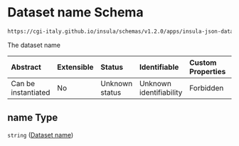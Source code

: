 # Dataset name Schema

```txt
https://cgi-italy.github.io/insula/schemas/v1.2.0/apps/insula-json-dataset.schema.json#/$defs/common/properties/name
```

The dataset name

| Abstract            | Extensible | Status         | Identifiable            | Custom Properties | Additional Properties | Access Restrictions | Defined In                                                                                               |
| :------------------ | :--------- | :------------- | :---------------------- | :---------------- | :-------------------- | :------------------ | :------------------------------------------------------------------------------------------------------- |
| Can be instantiated | No         | Unknown status | Unknown identifiability | Forbidden         | Allowed               | none                | [insula-json-dataset.schema.json\*](schemas/apps/insula-json-dataset.schema.json) |

## name Type

`string` ([Dataset name](insula-json-dataset-defs-dataset-common-properties-properties-dataset-name.md))
